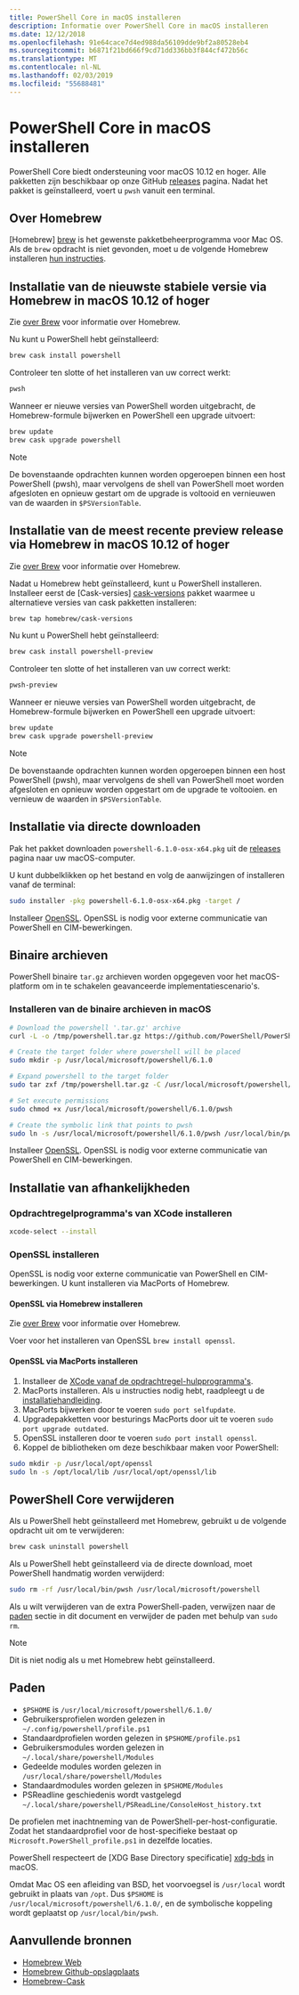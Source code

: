 ```yaml
---
title: PowerShell Core in macOS installeren
description: Informatie over PowerShell Core in macOS installeren
ms.date: 12/12/2018
ms.openlocfilehash: 91e64cace7d4ed988da56109dde9bf2a80528eb4
ms.sourcegitcommit: b6871f21bd666f9cd71dd336bb3f844cf472b56c
ms.translationtype: MT
ms.contentlocale: nl-NL
ms.lasthandoff: 02/03/2019
ms.locfileid: "55688481"
---
```

# <a name="installing-powershell-core-on-macos"></a>PowerShell Core in macOS installeren

PowerShell Core biedt ondersteuning voor macOS 10.12 en hoger.
Alle pakketten zijn beschikbaar op onze GitHub [releases][] pagina.
Nadat het pakket is geïnstalleerd, voert u `pwsh` vanuit een terminal.

## <a name="about-brew"></a>Over Homebrew

[Homebrew] [ brew] is het gewenste pakketbeheerprogramma voor Mac OS.
Als de `brew` opdracht is niet gevonden, moet u de volgende Homebrew installeren [hun instructies][brew].

## <a name="installation-of-latest-stable-release-via-homebrew-on-macos-1012-or-higher"></a>Installatie van de nieuwste stabiele versie via Homebrew in macOS 10.12 of hoger

Zie [over Brew](#about-brew) voor informatie over Homebrew.

Nu kunt u PowerShell hebt geïnstalleerd:

```sh
brew cask install powershell
```

Controleer ten slotte of het installeren van uw correct werkt:

```sh
pwsh
```

Wanneer er nieuwe versies van PowerShell worden uitgebracht, de Homebrew-formule bijwerken en PowerShell een upgrade uitvoert:

```sh
brew update
brew cask upgrade powershell
```

> [!NOTE]
> De bovenstaande opdrachten kunnen worden opgeroepen binnen een host PowerShell (pwsh), maar vervolgens de shell van PowerShell moet worden afgesloten en opnieuw gestart om de upgrade is voltooid en vernieuwen van de waarden in `$PSVersionTable`.

[brew]: http://brew.sh/

## <a name="installation-of-latest-preview-release-via-homebrew-on-macos-1012-or-higher"></a>Installatie van de meest recente preview release via Homebrew in macOS 10.12 of hoger

Zie [over Brew](#about-brew) voor informatie over Homebrew.

Nadat u Homebrew hebt geïnstalleerd, kunt u PowerShell installeren.
Installeer eerst de [Cask-versies] [ cask-versions] pakket waarmee u alternatieve versies van cask pakketten installeren:

```sh
brew tap homebrew/cask-versions
```

Nu kunt u PowerShell hebt geïnstalleerd:

```sh
brew cask install powershell-preview
```

Controleer ten slotte of het installeren van uw correct werkt:

```sh
pwsh-preview
```

Wanneer er nieuwe versies van PowerShell worden uitgebracht, de Homebrew-formule bijwerken en PowerShell een upgrade uitvoert:

```sh
brew update
brew cask upgrade powershell-preview
```

> [!NOTE]
> De bovenstaande opdrachten kunnen worden opgeroepen binnen een host PowerShell (pwsh), maar vervolgens de shell van PowerShell moet worden afgesloten en opnieuw worden opgestart om de upgrade te voltooien.
> en vernieuw de waarden in `$PSVersionTable`.

## <a name="installation-via-direct-download"></a>Installatie via directe downloaden

Pak het pakket downloaden `powershell-6.1.0-osx-x64.pkg`
uit de [releases][] pagina naar uw macOS-computer.

U kunt dubbelklikken op het bestand en volg de aanwijzingen of installeren vanaf de terminal:

```sh
sudo installer -pkg powershell-6.1.0-osx-x64.pkg -target /
```

Installeer [OpenSSL](#install-openssl). OpenSSL is nodig voor externe communicatie van PowerShell en CIM-bewerkingen.

## <a name="binary-archives"></a>Binaire archieven

PowerShell binaire `tar.gz` archieven worden opgegeven voor het macOS-platform om in te schakelen geavanceerde implementatiescenario's.

### <a name="installing-binary-archives-on-macos"></a>Installeren van de binaire archieven in macOS

```sh
# Download the powershell '.tar.gz' archive
curl -L -o /tmp/powershell.tar.gz https://github.com/PowerShell/PowerShell/releases/download/v6.1.0/powershell-6.1.0-osx-x64.tar.gz

# Create the target folder where powershell will be placed
sudo mkdir -p /usr/local/microsoft/powershell/6.1.0

# Expand powershell to the target folder
sudo tar zxf /tmp/powershell.tar.gz -C /usr/local/microsoft/powershell/6.1.0

# Set execute permissions
sudo chmod +x /usr/local/microsoft/powershell/6.1.0/pwsh

# Create the symbolic link that points to pwsh
sudo ln -s /usr/local/microsoft/powershell/6.1.0/pwsh /usr/local/bin/pwsh
```

Installeer [OpenSSL](#install-openssl). OpenSSL is nodig voor externe communicatie van PowerShell en CIM-bewerkingen.

## <a name="installing-dependencies"></a>Installatie van afhankelijkheden

### <a name="install-xcode-command-line-tools"></a>Opdrachtregelprogramma's van XCode installeren

```sh
xcode-select --install
```

### <a name="install-openssl"></a>OpenSSL installeren

OpenSSL is nodig voor externe communicatie van PowerShell en CIM-bewerkingen. U kunt installeren via MacPorts of Homebrew.

#### <a name="install-openssl-via-brew"></a>OpenSSL via Homebrew installeren

Zie [over Brew](#about-brew) voor informatie over Homebrew.

Voer voor het installeren van OpenSSL `brew install openssl`.

#### <a name="install-openssl-via-macports"></a>OpenSSL via MacPorts installeren

1. Installeer de [XCode vanaf de opdrachtregel-hulpprogramma's](#install-xcode-command-line-tools).
1. MacPorts installeren.
   Als u instructies nodig hebt, raadpleegt u de [installatiehandleiding](https://guide.macports.org/chunked/installing.macports.html).
1. MacPorts bijwerken door te voeren `sudo port selfupdate`.
1. Upgradepakketten voor besturings MacPorts door uit te voeren `sudo port upgrade outdated`.
1. OpenSSL installeren door te voeren `sudo port install openssl`.
1. Koppel de bibliotheken om deze beschikbaar maken voor PowerShell:

```sh
sudo mkdir -p /usr/local/opt/openssl
sudo ln -s /opt/local/lib /usr/local/opt/openssl/lib
```

## <a name="uninstalling-powershell-core"></a>PowerShell Core verwijderen

Als u PowerShell hebt geïnstalleerd met Homebrew, gebruikt u de volgende opdracht uit om te verwijderen:

```sh
brew cask uninstall powershell
```

Als u PowerShell hebt geïnstalleerd via de directe download, moet PowerShell handmatig worden verwijderd:

```sh
sudo rm -rf /usr/local/bin/pwsh /usr/local/microsoft/powershell
```

Als u wilt verwijderen van de extra PowerShell-paden, verwijzen naar de [paden](#paths) sectie in dit document en verwijder de paden met behulp van `sudo rm`.

> [!NOTE]
> Dit is niet nodig als u met Homebrew hebt geïnstalleerd.

## <a name="paths"></a>Paden

* `$PSHOME` is `/usr/local/microsoft/powershell/6.1.0/`
* Gebruikersprofielen worden gelezen in `~/.config/powershell/profile.ps1`
* Standaardprofielen worden gelezen in `$PSHOME/profile.ps1`
* Gebruikersmodules worden gelezen in `~/.local/share/powershell/Modules`
* Gedeelde modules worden gelezen in `/usr/local/share/powershell/Modules`
* Standaardmodules worden gelezen in `$PSHOME/Modules`
* PSReadline geschiedenis wordt vastgelegd `~/.local/share/powershell/PSReadLine/ConsoleHost_history.txt`

De profielen met inachtneming van de PowerShell-per-host-configuratie.
Zodat het standaardprofiel voor de host-specifieke bestaat op `Microsoft.PowerShell_profile.ps1` in dezelfde locaties.

PowerShell respecteert de [XDG Base Directory specificatie] [ xdg-bds] in macOS.

Omdat Mac OS een afleiding van BSD, het voorvoegsel is `/usr/local` wordt gebruikt in plaats van `/opt`.
Dus `$PSHOME` is `/usr/local/microsoft/powershell/6.1.0/`, en de symbolische koppeling wordt geplaatst op `/usr/local/bin/pwsh`.

## <a name="additional-resources"></a>Aanvullende bronnen

* [Homebrew Web][brew]
* [Homebrew Github-opslagplaats][GitHub]
* [Homebrew-Cask][cask]

[brew]: http://brew.sh/
[Cask]: https://github.com/Homebrew/homebrew-cask
[cask-versions]: https://github.com/Homebrew/homebrew-cask-versions
[GitHub]: https://github.com/Homebrew
[releases]: https://github.com/PowerShell/PowerShell/releases/latest
[xdg-bds]: https://specifications.freedesktop.org/basedir-spec/basedir-spec-latest.html
